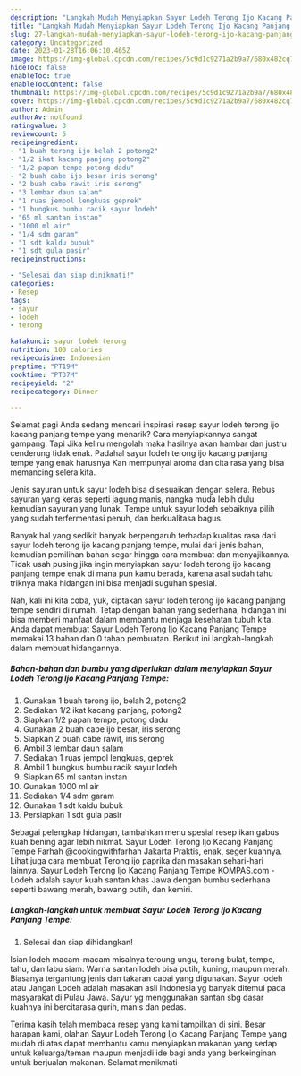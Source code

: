 ```yaml
---
description: "Langkah Mudah Menyiapkan Sayur Lodeh Terong Ijo Kacang Panjang Tempe yang Lezat}"
title: "Langkah Mudah Menyiapkan Sayur Lodeh Terong Ijo Kacang Panjang Tempe yang Lezat}"
slug: 27-langkah-mudah-menyiapkan-sayur-lodeh-terong-ijo-kacang-panjang-tempe-yang-lezat
category: Uncategorized
date: 2023-01-28T16:06:10.465Z
image: https://img-global.cpcdn.com/recipes/5c9d1c9271a2b9a7/680x482cq70/sayur-lodeh-terong-ijo-kacang-panjang-tempe-foto-resep-utama.jpg
hideToc: false
enableToc: true
enableTocContent: false
thumbnail: https://img-global.cpcdn.com/recipes/5c9d1c9271a2b9a7/680x482cq70/sayur-lodeh-terong-ijo-kacang-panjang-tempe-foto-resep-utama.jpg
cover: https://img-global.cpcdn.com/recipes/5c9d1c9271a2b9a7/680x482cq70/sayur-lodeh-terong-ijo-kacang-panjang-tempe-foto-resep-utama.jpg
author: Admin
authorAv: notfound
ratingvalue: 3
reviewcount: 5
recipeingredient:
- "1 buah terong ijo belah 2 potong2"
- "1/2 ikat kacang panjang potong2"
- "1/2 papan tempe potong dadu"
- "2 buah cabe ijo besar iris serong"
- "2 buah cabe rawit iris serong"
- "3 lembar daun salam"
- "1 ruas jempol lengkuas geprek"
- "1 bungkus bumbu racik sayur lodeh"
- "65 ml santan instan"
- "1000 ml air"
- "1/4 sdm garam"
- "1 sdt kaldu bubuk"
- "1 sdt gula pasir"
recipeinstructions:

- "Selesai dan siap dinikmati!"
categories:
- Resep
tags:
- sayur
- lodeh
- terong

katakunci: sayur lodeh terong 
nutrition: 100 calories
recipecuisine: Indonesian
preptime: "PT19M"
cooktime: "PT37M"
recipeyield: "2"
recipecategory: Dinner

---
```



Selamat pagi Anda sedang mencari inspirasi resep sayur lodeh terong ijo kacang panjang tempe yang menarik? Cara menyiapkannya sangat gampang. Tapi Jika keliru mengolah maka hasilnya akan hambar dan justru cenderung tidak enak. Padahal sayur lodeh terong ijo kacang panjang tempe yang enak harusnya Kan mempunyai aroma dan cita rasa yang bisa memancing selera kita.


Jenis sayuran untuk sayur lodeh bisa disesuaikan dengan selera. Rebus sayuran yang keras seperti jagung manis, nangka muda lebih dulu kemudian sayuran yang lunak. Tempe untuk sayur lodeh sebaiknya pilih yang sudah terfermentasi penuh, dan berkualitasa bagus.

Banyak hal yang sedikit banyak berpengaruh terhadap kualitas rasa dari sayur lodeh terong ijo kacang panjang tempe, mulai dari jenis bahan, kemudian pemilihan bahan segar hingga cara membuat dan menyajikannya. Tidak usah pusing jika ingin menyiapkan sayur lodeh terong ijo kacang panjang tempe enak di mana pun kamu berada, karena asal sudah tahu triknya maka hidangan ini bisa menjadi suguhan spesial.


Nah, kali ini kita coba, yuk, ciptakan sayur lodeh terong ijo kacang panjang tempe sendiri di rumah. Tetap dengan bahan yang sederhana, hidangan ini bisa memberi manfaat dalam membantu menjaga kesehatan tubuh kita. Anda dapat membuat Sayur Lodeh Terong Ijo Kacang Panjang Tempe memakai 13 bahan dan 0 tahap pembuatan. Berikut ini langkah-langkah dalam membuat hidangannya.

<!--inarticleads1-->

##### Bahan-bahan dan bumbu yang diperlukan dalam menyiapkan Sayur Lodeh Terong Ijo Kacang Panjang Tempe:

1. Gunakan 1 buah terong ijo, belah 2, potong2
1. Sediakan 1/2 ikat kacang panjang, potong2
1. Siapkan 1/2 papan tempe, potong dadu
1. Gunakan 2 buah cabe ijo besar, iris serong
1. Siapkan 2 buah cabe rawit, iris serong
1. Ambil 3 lembar daun salam
1. Sediakan 1 ruas jempol lengkuas, geprek
1. Ambil 1 bungkus bumbu racik sayur lodeh
1. Siapkan 65 ml santan instan
1. Gunakan 1000 ml air
1. Sediakan 1/4 sdm garam
1. Gunakan 1 sdt kaldu bubuk
1. Persiapkan 1 sdt gula pasir


Sebagai pelengkap hidangan, tambahkan menu spesial resep ikan gabus kuah bening agar lebih nikmat. Sayur Lodeh Terong Ijo Kacang Panjang Tempe Farhah @cookingwithfarhah Jakarta Praktis, enak, seger kuahnya. Lihat juga cara membuat Terong ijo paprika dan masakan sehari-hari lainnya. Sayur Lodeh Terong Ijo Kacang Panjang Tempe KOMPAS.com - Lodeh adalah sayur kuah santan khas Jawa dengan bumbu sederhana seperti bawang merah, bawang putih, dan kemiri. 

<!--inarticleads2-->

##### Langkah-langkah untuk membuat Sayur Lodeh Terong Ijo Kacang Panjang Tempe:


1. Selesai dan siap dihidangkan!

Isian lodeh macam-macam misalnya teroung ungu, terong bulat, tempe, tahu, dan labu siam. Warna santan lodeh bisa putih, kuning, maupun merah. Biasanya tergantung jenis dan takaran cabai yang digunakan. Sayur lodeh atau Jangan Lodeh adalah masakan asli Indonesia yg banyak ditemui pada masyarakat di Pulau Jawa. Sayur yg menggunakan santan sbg dasar kuahnya ini bercitarasa gurih, manis dan pedas. 

Terima kasih telah membaca resep yang kami tampilkan di sini. Besar harapan kami, olahan Sayur Lodeh Terong Ijo Kacang Panjang Tempe yang mudah di atas dapat membantu kamu menyiapkan makanan yang sedap untuk keluarga/teman maupun menjadi ide bagi anda yang berkeinginan untuk berjualan makanan. Selamat menikmati
